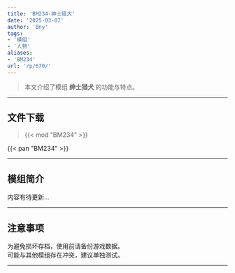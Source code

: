 ```yaml
---
title: 'BM234-绅士猎犬'
date: '2025-03-07'
author: 'Bny'
tags:
- '模组'
- '人物'
aliases:
- 'BM234'
url: '/p/670/'
---
```


> 本文介绍了模组 **绅士猎犬** 的功能与特点。

---

## 文件下载  

> {{< mod "BM234" >}}  

{{< pan "BM234" >}}  

---

## 模组简介

>  
内容有待更新...  

---

## 注意事项

>  
为避免损坏存档，使用前请备份游戏数据。  
可能与其他模组存在冲突，建议单独测试。  

---

